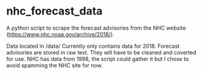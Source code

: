 # nhc_forecast_data
A python script to scrape the forecast advisories from the NHC website (https://www.nhc.noaa.gov/archive/2018/).

Data located in /data/
Currently only contains data for 2018. Forecast advisories are stored in raw text. They will have to be cleaned and coverted for use.
NHC has data from 1998, the script could gather it but I chose to avoid spamming the NHC site for now.
